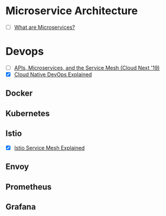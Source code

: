 # Microservice Architecture
- [ ]  [What are Microservices?](https://www.youtube.com/watch?v=CdBtNQZH8a4)


# Devops
- [ ]  [APIs, Microservices, and the Service Mesh (Cloud Next '19)](https://www.youtube.com/watch?v=IblDMVwSSk4)
- [x]  [Cloud Native DevOps Explained](https://www.youtube.com/watch?v=FzERTm_j2wE)

## Docker

## Kubernetes

## Istio
- [x]  [Istio Service Mesh Explained](https://www.youtube.com/watch?v=6zDrLvpfCK4)

## Envoy

## Prometheus

## Grafana

